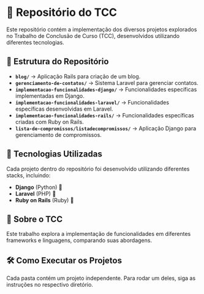# 📌 Repositório do TCC  

Este repositório contém a implementação dos diversos projetos explorados no Trabalho de Conclusão de Curso (TCC), desenvolvidos utilizando diferentes tecnologias.  

## 📂 Estrutura do Repositório  

- **`blog/`** → Aplicação Rails para criação de um blog.  
- **`gerenciamento-de-contatos/`** → Sistema Laravel para gerenciar contatos.  
- **`implementacao-funcionalidades-django/`** → Funcionalidades específicas implementadas em Django.  
- **`implementacao-funcionalidades-laravel/`** → Funcionalidades específicas desenvolvidas em Laravel.  
- **`implementacao-funcionalidades-rails/`** → Funcionalidades específicas criadas com Ruby on Rails.  
- **`lista-de-compromissos/listadecompromissos/`** → Aplicação Django para gerenciamento de compromissos.  

## 🚀 Tecnologias Utilizadas  

Cada projeto dentro do repositório foi desenvolvido utilizando diferentes stacks, incluindo:  

- **Django** (Python) 🐍  
- **Laravel** (PHP) 🐘  
- **Ruby on Rails** (Ruby) 💎  

## 📝 Sobre o TCC  

Este trabalho explora a implementação de funcionalidades em diferentes frameworks e linguagens, comparando suas abordagens.  

## 🛠 Como Executar os Projetos  

Cada pasta contém um projeto independente. Para rodar um deles, siga as instruções no respectivo diretório.    